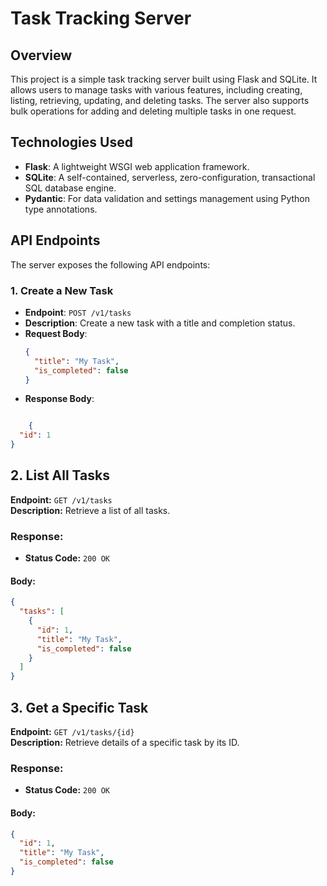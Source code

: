 # Task Tracking Server

## Overview

This project is a simple task tracking server built using Flask and SQLite. It allows users to manage tasks with various features, including creating, listing, retrieving, updating, and deleting tasks. The server also supports bulk operations for adding and deleting multiple tasks in one request.

## Technologies Used

- **Flask**: A lightweight WSGI web application framework.
- **SQLite**: A self-contained, serverless, zero-configuration, transactional SQL database engine.
- **Pydantic**: For data validation and settings management using Python type annotations.

## API Endpoints

The server exposes the following API endpoints:

### 1. Create a New Task

- **Endpoint**: `POST /v1/tasks`
- **Description**: Create a new task with a title and completion status.
- **Request Body**:
  ```json
  {
    "title": "My Task",
    "is_completed": false
  }

- **Response Body**:
```json

    {
  "id": 1
}
```
## 2. List All Tasks

**Endpoint:** `GET /v1/tasks`  
**Description:** Retrieve a list of all tasks.

### Response:

- **Status Code:** `200 OK`
  
#### Body:
```json
{
  "tasks": [
    {
      "id": 1,
      "title": "My Task",
      "is_completed": false
    }
  ]
}
```
## 3. Get a Specific Task

**Endpoint:** `GET /v1/tasks/{id}`  
**Description:** Retrieve details of a specific task by its ID.

### Response:

- **Status Code:** `200 OK`
  
#### Body:
```json
{
  "id": 1,
  "title": "My Task",
  "is_completed": false
}
```
